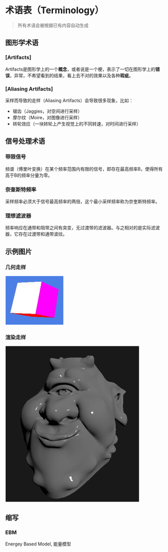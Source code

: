 # 术语表（Terminology）
>
> 所有术语会被根据已有内容自动生成
>
## 图形学术语

### [Artifacts]

Artifacts是图形学上的一个**概念**，或者说是一个梗，表示了一切在图形学上的**错误**，异常，不希望看到的结果，看上去不对的效果以及各种**瑕疵**。

### [Aliasing Artifacts]

采样而导致的走样（Aliasing Artifacts）会导致很多现象，比如：

- 锯齿（Jaggies，对空间进行采样）
- 摩尔纹（Moire，对图像进行采样）
- 转轮效应（一块转轮上产生视觉上的不同转速，对时间进行采样）

## 信号处理术语

### 带限信号

频谱（傅里叶变换）在某个频率范围内有限的信号，即存在最高频率B，使得所有高于B的频率分量为零。

### 奈奎斯特频率

采样频率必须大于信号最高频率的两倍，这个最小采样频率称为奈奎斯特频率。

### 理想滤波器

频率响应在通带和阻带之间有突变，无过渡带的滤波器。与之相对的是实际滤波器，它存在过渡带和通带波纹。

## 示例图片

### 几何走样

![alt text](../../images/image.png)

### 渲染走样

![alt text](../../images/image-1.png)

## 缩写

### EBM
Energey Based Model, 能量模型
